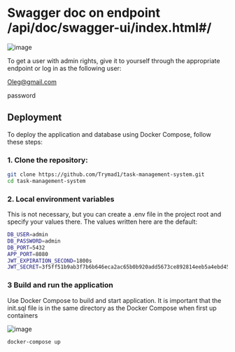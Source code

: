 # Swagger doc on endpoint /api/doc/swagger-ui/index.html#/
![image](https://github.com/user-attachments/assets/75e838fe-7023-4fe8-9ecf-2d00bd6e4f70)

To get a user with admin rights, give it to yourself through the appropriate endpoint or log in as the following user:

Oleg@gmail.com

password

## Deployment

To deploy the application and database using Docker Compose, follow these steps:

### 1. Clone the repository:

```bash
git clone https://github.com/Trymad1/task-management-system.git
cd task-management-system
```
### 2. Local environment variables

This is not necessary, but you can create a .env file in the project root and specify your values ​​there. The values written here are the default:

```bash
DB_USER=admin
DB_PASSWORD=admin
DB_PORT=5432
APP_PORT=8080
JWT_EXPIRATION_SECOND=1800s
JWT_SECRET=3f5ff51b9ab3f7b6b646eca2ac65b0b920add5673ce892814eeb5a4ebd45db21
```

### 3 Build and run the application
Use Docker Compose to build and start application. 
It is important that the init.sql file is in the same directory as the Docker Compose when first up containers

![image](https://github.com/user-attachments/assets/749bdddb-ee1a-41a8-a0e3-0e8465c66def)

```bash
docker-compose up
```

